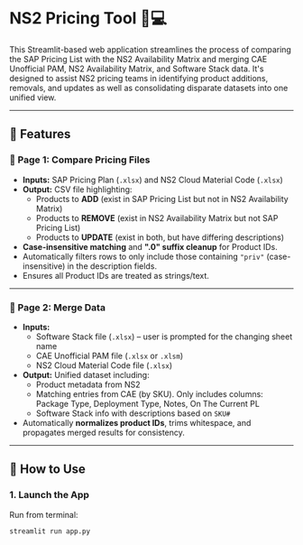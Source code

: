 # NS2 Pricing Tool 🧾💻

This Streamlit-based web application streamlines the process of comparing the SAP Pricing List with the NS2 Availability Matrix and merging CAE Unofficial PAM, NS2 Availability Matrix, and Software Stack data. It's designed to assist NS2 pricing teams in identifying product additions, removals, and updates as well as consolidating disparate datasets into one unified view.

---

## 🚀 Features

### 📄 Page 1: Compare Pricing Files
- **Inputs:** SAP Pricing Plan (`.xlsx`) and NS2 Cloud Material Code (`.xlsx`)
- **Output:** CSV file highlighting:
  - Products to **ADD** (exist in SAP Pricing List but not in NS2 Availability Matrix)
  - Products to **REMOVE** (exist in NS2 Availability Matrix but not SAP Pricing List)
  - Products to **UPDATE** (exist in both, but have differing descriptions)
- **Case-insensitive matching** and **".0" suffix cleanup** for Product IDs.
- Automatically filters rows to only include those containing `"priv"` (case-insensitive) in the description fields.
- Ensures all Product IDs are treated as strings/text.

---

### 🔀 Page 2: Merge Data
- **Inputs:**
  - Software Stack file (`.xlsx`) – user is prompted for the changing sheet name
  - CAE Unofficial PAM file (`.xlsx` or `.xlsm`)
  - NS2 Cloud Material Code file (`.xlsx`)
- **Output:** Unified dataset including:
  - Product metadata from NS2
  - Matching entries from CAE (by SKU). Only includes columns: Package Type, Deployment Type, Notes, On The Current PL
  - Software Stack info with descriptions based on `SKU#`
- Automatically **normalizes product IDs**, trims whitespace, and propagates merged results for consistency.

---

## 🧰 How to Use

### 1. Launch the App
Run from terminal:

```bash
streamlit run app.py
